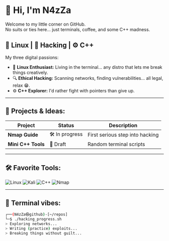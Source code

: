 # 👋 Hi, I'm N4zZa

Welcome to my little corner on GitHub.  
No suits or ties here... just terminals, coffee, and some C++ madness.

## 🐧 Linux | 🔐 Hacking | ⚙️ C++

My three digital passions:

- 🐧 **Linux Enthusiast:** Living in the terminal... any distro that lets me break things creatively.
- 🔍 **Ethical Hacking:** Scanning networks, finding vulnerabilities... all legal, relax 😁.
- ⚙️ **C++ Explorer:** I'd rather fight with pointers than give up.

---

## 🚧 Projects & Ideas:

| Project            | Status        | Description                      |
|-------------------|--------------|----------------------------------|
| **Nmap Guide**     | 🛠️ In progress | First serious step into hacking |
| **Mini C++ Tools** | 🌱 Draft       | Random terminal scripts          |

---

## 🛠️ Favorite Tools:

![Linux](https://img.shields.io/badge/Linux-Terminal-informational?style=flat&logo=linux&logoColor=white)
![Kali](https://img.shields.io/badge/Kali%20Linux-Hacking-black?logo=kalilinux)
![C++](https://img.shields.io/badge/C%2B%2B-Language-blue?logo=c%2B%2B&logoColor=white)
![Nmap](https://img.shields.io/badge/Nmap-Scanner-blueviolet)

---

## 🧩 Terminal vibes:

```bash
┌──(N4zZa㉿github)-[~/repos]
└─$ ./hacking_progress.sh
> Exploring networks...
> Writing (practice) exploits...
> Breaking things without guilt...


